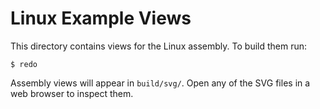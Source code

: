 # Linux Example Views

This directory contains views for the Linux assembly. To build them run:

```
$ redo
```

Assembly views will appear in `build/svg/`. Open any of the SVG files in a web browser to inspect them.
